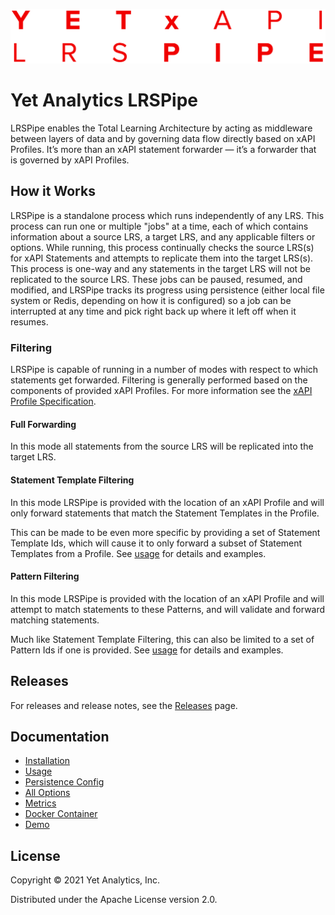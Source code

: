 ![SQL LRS Logo](doc/img/logo.png)

# Yet Analytics LRSPipe

LRSPipe enables the Total Learning Architecture by acting as middleware between layers of data and by governing data flow directly based on xAPI Profiles. It’s more than an xAPI statement forwarder — it’s a forwarder that is governed by xAPI Profiles.

## How it Works

LRSPipe is a standalone process which runs independently of any LRS. This process can run one or multiple "jobs" at a time, each of which contains information about a source LRS, a target LRS, and any applicable filters or options. While running, this process continually checks the source LRS(s) for xAPI Statements and attempts to replicate them into the target LRS(s). This process is one-way and any statements in the target LRS will not be replicated to the source LRS. These jobs can be paused, resumed, and modified, and LRSPipe tracks its progress using persistence (either local file system or Redis, depending on how it is configured) so a job can be interrupted at any time and pick right back up where it left off when it resumes.

### Filtering

LRSPipe is capable of running in a number of modes with respect to which statements get forwarded. Filtering is generally performed based on the components of provided xAPI Profiles. For more information see the [xAPI Profile Specification](https://github.com/adlnet/xapi-profiles).

#### Full Forwarding
In this mode all statements from the source LRS will be replicated into the target LRS.

#### Statement Template Filtering
In this mode LRSPipe is provided with the location of an xAPI Profile and will only forward statements that match the Statement Templates in the Profile.

This can be made to be even more specific by providing a set of Statement Template Ids, which will cause it to only forward a subset of Statement Templates from a Profile. See [usage](doc/usage.md) for details and examples.

#### Pattern Filtering
In this mode LRSPipe is provided with the location of an xAPI Profile and will attempt to match statements to these Patterns, and will validate and forward matching statements.

Much like Statement Template Filtering, this can also be limited to a set of Pattern Ids if one is provided. See [usage](doc/usage.md) for details and examples.

## Releases

For releases and release notes, see the [Releases](https://github.com/yetanalytics/xapipe/releases/latest) page.

## Documentation

- [Installation](doc/install.md)
- [Usage](doc/usage.md)
- [Persistence Config](doc/persistence.md)
- [All Options](doc/options.md)
- [Metrics](doc/metrics.md)
- [Docker Container](doc/docker.md)
- [Demo](doc/demo.md)

## License

Copyright © 2021 Yet Analytics, Inc.

Distributed under the Apache License version 2.0.
